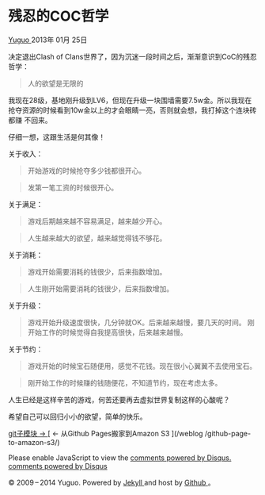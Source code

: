 #  残忍的COC哲学

[ Yuguo ](http://yuguo.us) 2013年 01月 25日

决定退出Clash of Clans世界了，因为沉迷一段时间之后，渐渐意识到CoC的残忍哲学：

> 人的欲望是无限的

我现在28级，基地刚升级到LV6，但现在升级一块围墙需要7.5w金。所以我现在抢夺资源的时候看到10w金以上的才会眼睛一亮，否则就会想，我打掉这个连块砖都赚
不回来。

仔细一想，这跟生活是何其像！

关于收入：

> 开始游戏的时候抢夺多少钱都很开心。

>

> 发第一笔工资的时候很开心。

关于满足：

> 游戏后期越来越不容易满足，越来越少开心。

>

> 人生越来越大的欲望，越来越觉得钱不够花。

关于消耗：

> 游戏开始需要消耗的钱很少，后来指数增加。

>

> 人生刚开始需要消耗的钱很少，后来指数增加。

关于升级：

> 游戏开始升级速度很快，几分钟就OK。后来越来越慢，要几天的时间。 刚开始工作的时候觉得自我提高很快，后来越来越慢。

关于节约：

> 游戏开始的时候宝石随便用，感觉不花钱。现在很小心翼翼不去使用宝石。

>

> 刚开始工作的时候赚的钱随便花，不知道节约，现在考虑太多。

人生已经是这样辛苦的游戏，何苦还要再去虚拟世界复制这样的心酸呢？

希望自己可以回归小小的欲望，简单的快乐。

[ git子模块 → ](/weblog/git-submodule/) [ ← 从Github Pages搬家到Amazon S3 ](/weblog
/github-page-to-amazon-s3/)

Please enable JavaScript to view the [ comments powered by Disqus.
](http://disqus.com/?ref_noscript) [ comments powered by  Disqus
](http://disqus.com)

© 2009 – 2014 Yuguo. Powered by [ Jekyll ](https://github.com/mojombo/jekyll)
and host by [ Github ](https://github.com/yuguo) 。

